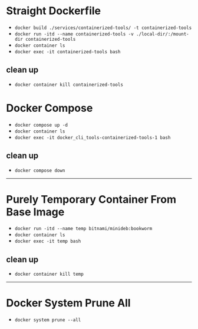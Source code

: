 # Straight Dockerfile
- `docker build ./services/containerized-tools/ -t containerized-tools`
- `docker run -itd --name containerized-tools -v ./local-dir/:/mount-dir containerized-tools`
- `docker container ls`
- `docker exec -it containerized-tools bash`
## clean up
- `docker container kill containerized-tools`

# Docker Compose
- `docker compose up -d`
- `docker container ls`
- `docker exec -it docker_cli_tools-containerized-tools-1 bash`
## clean up
- `docker compose down`

---
# Purely Temporary Container From Base Image
- `docker run -itd --name temp bitnami/minideb:bookworm`
- `docker container ls`
- `docker exec -it temp bash`
## clean up
- `docker container kill temp`

---
# Docker System Prune All
- `docker system prune --all`
